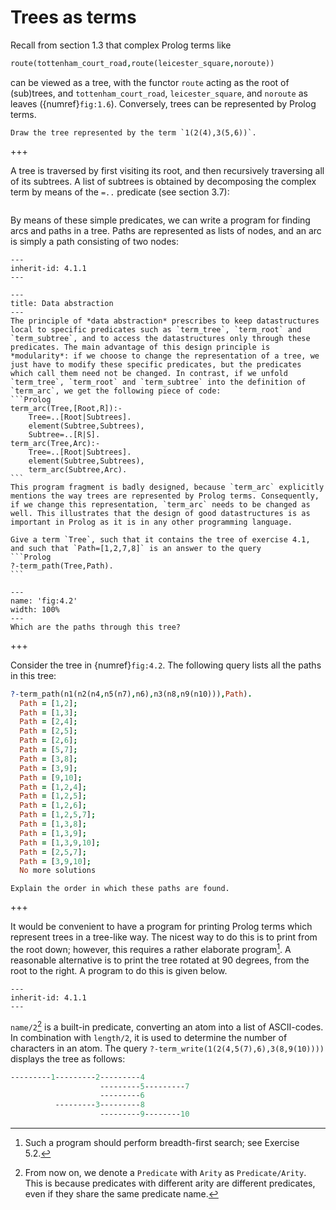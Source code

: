 <!--H3: Section 4.1-->
# Trees as terms #

Recall from section 1.3 that complex Prolog terms like
```Prolog
route(tottenham_court_road,route(leicester_square,noroute))
```
can be viewed as a tree, with the functor `route` acting as the root of (sub)trees, and `tottenham_court_road`, `leicester_square`, and `noroute` as leaves ({numref}`fig:1.6`). Conversely, trees can be represented by Prolog terms.

```{exercise} 4.1
Draw the tree represented by the term `1(2(4),3(5,6))`.
```

+++

A tree is traversed by first visiting its root, and then recursively traversing all of its subtrees. A list of subtrees is obtained by decomposing the complex term by means of the `=..` predicate (see section 3.7):
```{swish} 4.1.1
```
By means of these simple predicates, we can write a program for finding arcs and paths in a tree. Paths are represented as lists of nodes, and an arc is simply a path consisting of two nodes:
```{swish} 4.1.2
---
inherit-id: 4.1.1
---
```

````{infobox}
---
title: Data abstraction
---
The principle of *data abstraction* prescribes to keep datastructures local to specific predicates such as `term_tree`, `term_root` and `term_subtree`, and to access the datastructures only through these predicates. The main advantage of this design principle is *modularity*: if we choose to change the representation of a tree, we just have to modify these specific predicates, but the predicates which call them need not be changed. In contrast, if we unfold `term_tree`, `term_root` and `term_subtree` into the definition of `term_arc`, we get the following piece of code:
```Prolog
term_arc(Tree,[Root,R]):-
    Tree=..[Root|Subtrees].
    element(Subtree,Subtrees),
    Subtree=..[R|S].
term_arc(Tree,Arc):-
    Tree=..[Root|Subtrees].
    element(Subtree,Subtrees),
    term_arc(Subtree,Arc).
```
This program fragment is badly designed, because `term_arc` explicitly mentions the way trees are represented by Prolog terms. Consequently, if we change this representation, `term_arc` needs to be changed as well. This illustrates that the design of good datastructures is as important in Prolog as it is in any other programming language.
````

````{exercise} 4.2
Give a term `Tree`, such that it contains the tree of exercise 4.1, and such that `Path=[1,2,7,8]` is an answer to the query
```Prolog
?-term_path(Tree,Path).
```
````

```{figure} /src/fig/part_ii/image008.svg
---
name: 'fig:4.2'
width: 100%
---
Which are the paths through this tree?
```

+++

Consider the tree in {numref}`fig:4.2`. The following query lists all the paths in this tree:
```Prolog
?-term_path(n1(n2(n4,n5(n7),n6),n3(n8,n9(n10))),Path).
  Path = [1,2];
  Path = [1,3];
  Path = [2,4];
  Path = [2,5];
  Path = [2,6];
  Path = [5,7];
  Path = [3,8];
  Path = [3,9];
  Path = [9,10];
  Path = [1,2,4];
  Path = [1,2,5];
  Path = [1,2,6];
  Path = [1,2,5,7];
  Path = [1,3,8];
  Path = [1,3,9];
  Path = [1,3,9,10];
  Path = [2,5,7];
  Path = [3,9,10];
  No more solutions
```

```{exercise} 4.3
Explain the order in which these paths are found.
```

+++

It would be convenient to have a program for printing Prolog terms which represent trees in a tree-like way. The nicest way to do this is to print from the root down; however, this requires a rather elaborate program[^13]. A reasonable alternative is to print the tree rotated at 90 degrees, from the root to the right. A program to do this is given below.
```{swish} 4.1.3
---
inherit-id: 4.1.1
---
```
`name/2`[^14] is a built-in predicate, converting an atom into a list of ASCII-codes. In combination with `length/2`, it is used to determine the number of characters in an atom. The query `?-term_write(1(2(4,5(7),6),3(8,9(10))))` displays the tree as follows:
```Prolog
---------1---------2---------4
                    ---------5---------7
                    ---------6
          ---------3---------8
                    ---------9--------10
```

[^13]: Such a program should perform breadth-first search; see Exercise 5.2.
[^14]: From now on, we denote a `Predicate` with `Arity` as `Predicate/Arity`. This is because predicates with different arity are different predicates, even if they share the same predicate name.
